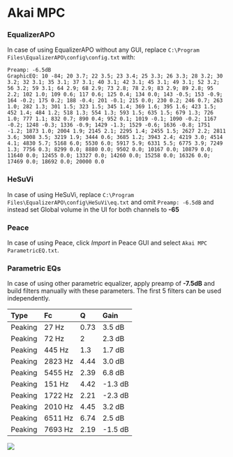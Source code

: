 # Akai MPC

### EqualizerAPO
In case of using EqualizerAPO without any GUI, replace `C:\Program Files\EqualizerAPO\config\config.txt`
with:
```
Preamp: -6.5dB
GraphicEQ: 10 -84; 20 3.7; 22 3.5; 23 3.4; 25 3.3; 26 3.3; 28 3.2; 30 3.2; 32 3.1; 35 3.1; 37 3.1; 40 3.1; 42 3.1; 45 3.1; 49 3.1; 52 3.2; 56 3.2; 59 3.1; 64 2.9; 68 2.9; 73 2.8; 78 2.9; 83 2.9; 89 2.8; 95 2.2; 102 1.0; 109 0.6; 117 0.6; 125 0.4; 134 0.0; 143 -0.5; 153 -0.9; 164 -0.2; 175 0.2; 188 -0.4; 201 -0.1; 215 0.0; 230 0.2; 246 0.7; 263 1.0; 282 1.3; 301 1.5; 323 1.5; 345 1.4; 369 1.6; 395 1.6; 423 1.5; 452 1.4; 484 1.2; 518 1.3; 554 1.3; 593 1.5; 635 1.5; 679 1.3; 726 1.0; 777 1.1; 832 0.7; 890 0.4; 952 0.1; 1019 -0.1; 1090 -0.2; 1167 -0.2; 1248 -0.3; 1336 -0.9; 1429 -1.3; 1529 -0.6; 1636 -0.8; 1751 -1.2; 1873 1.0; 2004 1.9; 2145 2.1; 2295 1.4; 2455 1.5; 2627 2.2; 2811 3.6; 3008 3.5; 3219 1.9; 3444 0.6; 3685 1.2; 3943 2.4; 4219 3.0; 4514 4.1; 4830 5.7; 5168 6.0; 5530 6.0; 5917 5.9; 6331 5.5; 6775 3.9; 7249 1.3; 7756 0.3; 8299 0.0; 8880 0.0; 9502 0.0; 10167 0.0; 10879 0.0; 11640 0.0; 12455 0.0; 13327 0.0; 14260 0.0; 15258 0.0; 16326 0.0; 17469 0.0; 18692 0.0; 20000 0.0
```

### HeSuVi
In case of using HeSuVi, replace `C:\Program Files\EqualizerAPO\config\HeSuVi\eq.txt` and omit `Preamp:
-6.5dB` and instead set Global volume in the UI for both channels to **-65**

### Peace
In case of using Peace, click *Import* in Peace GUI and select `Akai MPC ParametricEQ.txt`.

### Parametric EQs
In case of using other parametric equalizer, apply preamp of **-7.5dB** and build filters manually with
these parameters. The first 5 filters can be used independently.

| Type    | Fc      |    Q | Gain    |
|:--------|:--------|:-----|:--------|
| Peaking | 27 Hz   | 0.73 | 3.5 dB  |
| Peaking | 72 Hz   | 2    | 2.3 dB  |
| Peaking | 445 Hz  | 1.3  | 1.7 dB  |
| Peaking | 2823 Hz | 4.44 | 3.0 dB  |
| Peaking | 5455 Hz | 2.39 | 6.8 dB  |
| Peaking | 151 Hz  | 4.42 | -1.3 dB |
| Peaking | 1722 Hz | 2.21 | -2.3 dB |
| Peaking | 2010 Hz | 4.45 | 3.2 dB  |
| Peaking | 6511 Hz | 6.74 | 2.5 dB  |
| Peaking | 7693 Hz | 2.19 | -1.5 dB |

![](https://raw.githubusercontent.com/jaakkopasanen/AutoEq/master/results/innerfidelity/sbaf-serious/Akai%20MPC/Akai%20MPC.png)